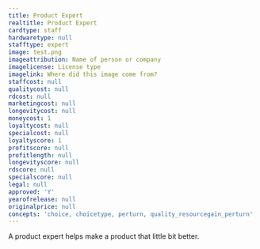 ```yaml
---
title: Product Expert
realtitle: Product Expert
cardtype: staff
hardwaretype: null
stafftype: expert
image: test.png
imageattribution: Name of person or company
imagelicense: License type
imagelink: Where did this image come from?
staffcost: null
qualitycost: null
rdcost: null
marketingcost: null
longevitycost: null
moneycost: 1
loyaltycost: null
specialcost: null
loyaltyscore: 1
profitscore: null
profitlength: null
longevityscore: null
rdscore: null
specialscore: null
legal: null
approved: 'Y'
yearofrelease: null
originalprice: null
concepts: 'choice, choicetype, perturn, quality_resourcegain_perturn'
---
```


A product expert helps make a product that little bit better.
